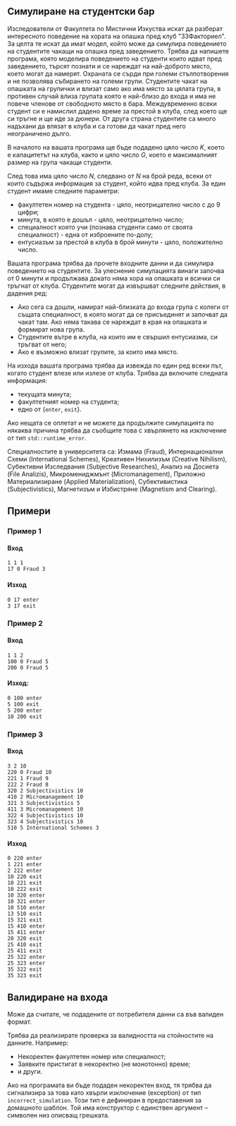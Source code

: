 ## Симулиране на студентски бар

Изследователи от Факултета по Мистични Изкуства искат да разберат интересното поведение на хората на опашка пред клуб "33Факториел". За целта те искат да имат модел, който може да симулира поведението на студентите чакащи на опашка пред заведението. Трябва да напишете програма, която моделира поведението на студенти които идват пред заведението, търсят познати и се нареждат на най-доброто място, което могат да намерят. Охраната се сърди при големи стълпотворения и не позволява събирането на големи групи. Студентите чакат на опашката на групички и влизат само ако има място за цялата група, в противен случай влиза групата която е най-близо до входа и има не повече членове от свободното място в бара. Междувременно всеки студент си е намислил дадено време за престой в клуба, след което ще си тръгне и ще иде за дюнери. От друга страна студентите са много надъхани да влязат в клуба и са готови да чакат пред него неограничено дълго.

В началото на вашата програма ще бъде подадено цяло число *K*,  което е капацитетът на клуба, както и цяло число *G*, което е максималният размер на група чакащи студенти.

След това има цяло число *N*, следвано от *N* на брой реда, всеки от които съдържа информация за студент, който идва пред клуба. За един студент имаме следните параметри:

* факултетен номер на студента - цяло, неотрицателно число с до 9 цифри;
* минута, в която е дошъл - цяло, неотрицателно число;
* специалност която учи (познава студенти само от своята специалност) - една от изброените по-долу;
* ентусиазъм за престой в клуба в брой минути - цяло, положително число.

Вашата програма трябва да прочете входните данни и да симулира поведението на студентите. За улеснение симулацията винаги започва от 0 минути и продължава докато няма хора на опашката и всички си тръгнат от клуба. Студентите могат да извършват следните действия, в дадения ред:

* Ако сега са дошли, намират най-близката до входа група с колеги от същата специалност, в която могат да се присъединят и започват да чакат там. Ако няма такава се нареждат в края на опашката и формират нова група.
* Студентите вътре в клуба, на които им е свършил ентусиазма, си тръгват от него;
* Ако е възможно влизат групите, за които има място.

На изхода вашата програма трябва да извежда по един ред всеки път, когато студент влезе или излезе от клуба. Трябва да включите следната информация:

* текущата минута;
* факултетният номер на студента;
* едно от {`enter`, `exit`}.

Ако нещата се оплетат и не можете да продължите симулацията по някаква причина трябва да съобщите това с хвърлянето на изключение от тип `std::runtime_error`.

Специалностите в университета са: Измама (Fraud), Интернационални Схеми (International Schemes), Креативен Нихилизъм (Creative Nihilism), Субективни Изследвания (Subjective Researches), Анализ на Досиета (File Analizis), Микромениджмънт (Micromanagement), Приложно Материализиране (Applied Materialization), Субективистика (Subjectivistics), Магнетизъм и Избистряне (Magnetism and Clearing).

## Примери

### Пример 1

#### Вход

    1 1 1
    17 0 Fraud 3

#### Изход

    0 17 enter
    3 17 exit

### Пример 2

#### Вход

    1 1 2
    100 0 Fraud 5
    200 0 Fraud 5

#### Изход:

    0 100 enter
    5 100 exit
    5 200 enter
    10 200 exit

### Пример 3

#### Вход

    3 2 10
    220 0 Fraud 10
    221 1 Fraud 9
    222 2 Fraud 8
    320 2 Subjectivistics 10
    410 2 Micromanagement 10
    321 3 Subjectivistics 5
    411 3 Micromanagement 10
    322 4 Subjectivistics 10
    323 4 Subjectivistics 10
    510 5 International Schemes 3

#### Изход

    0 220 enter
    1 221 enter
    2 222 enter
    10 220 exit
    10 221 exit
    10 222 exit
    10 320 enter
    10 321 enter
    10 510 enter
    13 510 exit
    15 321 exit
    15 410 enter
    15 411 enter
    20 320 exit
    25 410 exit
    25 411 exit
    25 322 enter
    25 323 enter
    35 322 exit
    35 323 exit

## Валидиране на входа

Може да считате, че подадените от потребителя данни са във валиден формат.

Трябва да реализирате проверка за валидността на стойностите на данните. Например:

* Некоректен факултетен номер или специалност;
* Заявките пристигат в некоректно (не монотонно) време;
* и други.

Ако на програмата ви бъде подаден некоректен вход, тя трябва да сигнализира за това като хвърли изключение (exception) от тип `incorrect_simulation`. Този тип е дефиниран в предоставения за домашното шаблон. Той има конструктор с единствен аргумент – символен низ описващ грешката.

